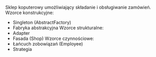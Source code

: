 Sklep koputerowy umożliwiający składanie i obsługiwanie zamówień.
Wzorce konstrukcyjne:
- Singleton (AbstractFactory)
- Fabryka abstrakcyjna
Wzorce strukturalne:
- Adapter
- Fasada (Shop)
Wzorce czynnościowe:
- Łańcuch zobowiązań (Employee)
- Strategia